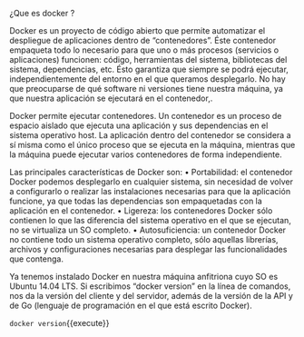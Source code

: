 ¿Que es docker ?

Docker es un proyecto de código abierto que permite automatizar el despliegue de
aplicaciones dentro de “contenedores”.
Éste contenedor empaqueta todo lo necesario para que uno o más procesos (servicios o
aplicaciones) funcionen: código, herramientas del sistema, bibliotecas del sistema, dependencias,
etc. Ésto garantiza que siempre se podrá ejecutar, independientemente del entorno en el que
queramos desplegarlo. No hay que preocuparse de qué software ni versiones tiene nuestra máquina,
ya que nuestra aplicación se ejecutará en el contenedor,.


Docker  permite ejecutar contenedores. Un contenedor es un proceso de espacio aislado que ejecuta una aplicación y sus dependencias en el sistema operativo host. La aplicación dentro del contenedor se considera a sí misma como el único proceso que se ejecuta en la máquina, mientras que la máquina puede ejecutar varios contenedores de forma independiente.

Las principales características de Docker son:
• Portabilidad: el contenedor Docker podemos desplegarlo en cualquier sistema, sin
necesidad de volver a configurarlo o realizar las instalaciones necesarias para que la
aplicación funcione, ya que todas las dependencias son empaquetadas con la aplicación en el
contenedor.
• Ligereza: los contenedores Docker sólo contienen lo que las diferencia del sistema operativo
en el que se ejecutan, no se virtualiza un SO completo.
• Autosuficiencia: un contenedor Docker no contiene todo un sistema operativo completo,
sólo aquellas librerías, archivos y configuraciones necesarias para desplegar las
funcionalidades que contenga.

Ya tenemos instalado Docker en nuestra máquina anfitriona cuyo SO es Ubuntu 14.04 LTS.
Si escribimos “docker version” en la línea de comandos, nos da la versión del cliente y del
servidor, además de la versión de la API y de Go (lenguaje de programación en el que está escrito
Docker).

`docker version`{{execute}}